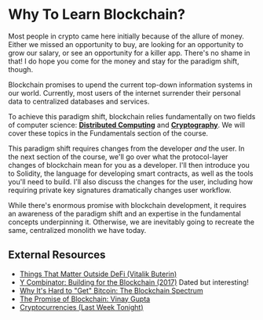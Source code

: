 # Why To Learn Blockchain?

Most people in crypto came here initially because of the allure of money. Either we missed an opportunity to buy, are looking for an opportunity to grow our salary, or see an opportunity for a killer app. There's no shame in that! I do hope you come for the money and stay for the paradigm shift, though.


Blockchain promises to upend the current top-down information systems in our world. Currently, most users of the internet surrender their personal data to centralized databases and services.

To achieve this paradigm shift, blockchain relies fundamentally on two fields of computer science: [**Distributed Computing**](https://en.wikipedia.org/wiki/Distributed_computing) and [**Cryptography**](https://en.wikipedia.org/wiki/Cryptography). We will cover these topics in the Fundamentals section of the course.

This paradigm shift requires changes from the developer _and_ the user. In the next section of the course, we'll go over what the protocol-layer changes of blockchain mean for you as a developer. I'll then introduce you to Solidity, the language for developing smart contracts, as well as the tools you'll need to build. I'll also discuss the changes for the user, including how requiring private key signatures dramatically changes user workflow.

While there's enormous promise with blockchain development, it requires an awareness of the paradigm shift and an expertise in the fundamental concepts underpinning it. Otherwise, we are inevitably going to recreate the same, centralized monolith we have today.

## External Resources

- [Things That Matter Outside DeFi (Vitalik Buterin)](https://www.youtube.com/watch?v=oLsb7clrXMQ)
- [Y Combinator: Building for the Blockchain (2017)](https://blog.ycombinator.com/building-for-the-blockchain/) Dated but interesting!
- [Why It's Hard to "Get" Bitcoin: The Blockchain Spectrum](https://unchained-capital.com/blog/blockchain-spectrum/)
- [The Promise of Blockchain: Vinay Gupta](https://vimeo.com/161183966)
- [Cryptocurrencies (Last Week Tonight)](https://www.youtube.com/watch?v=g6iDZspbRMg)


